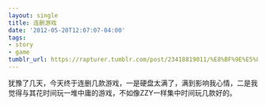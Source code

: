 ```yaml
---
layout: single
title: 连删游戏
date: '2012-05-20T12:07:07-04:00'
tags:
- story
- game
tumblr_url: https://rapturer.tumblr.com/post/23418819011/%E8%BF%9E%E5%88%A0%E6%B8%B8%E6%88%8F
---
```

犹豫了几天，今天终于连删几款游戏，一是硬盘太满了，满到影响我心情，二是我觉得与其花时间玩一堆中庸的游戏，不如像ZZY一样集中时间玩几款好的。

